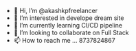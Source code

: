 - 👋 Hi, I’m @akashkpfreelancer
- 👀 I’m interested in develope dream site
- 🌱 I’m currently learning CI/CD pipeline
- 💞️ I’m looking to collaborate on Full Stack
- 📫 How to reach me ... 8737824867

<!---
akashkpfreelancer/akashkpfreelancer is a ✨ special ✨ repository because its `README.md` (this file) appears on your GitHub profile.
You can click the Preview link to take a look at your changes.
--->
